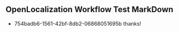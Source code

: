 ## OpenLocalization Workflow Test MarkDown
* 754badb6-1561-42bf-8db2-06868051695b 
thanks!<!--HONumber=Mar16_HO2-->
